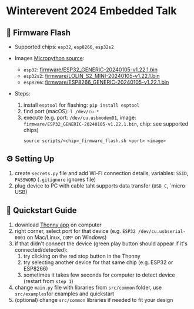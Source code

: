 # Winterevent 2024 Embedded Talk

## 🔦 Firmware Flash 

- Supported chips: `esp32`, `esp8266`, `esp32s2`

- Images [Micropython source](https://micropython.org/download):
  - `esp32`: [firmware/ESP32_GENERIC-20240105-v1.22.1.bin](firmware/ESP32_GENERIC-20240105-v1.22.1.bin)
  - `esp32s2`: [firmware/LOLIN_S2_MINI-20240105-v1.22.1.bin](firmware/LOLIN_S2_MINI-20240105-v1.22.1.bin)
  - `esp8266`: [firmware/ESP8266_GENERIC-20240105-v1.22.1.bin](firmware/ESP8266_GENERIC-20240105-v1.22.1.bin)

- Steps:
  1. install `esptool` for flashing: `pip install esptool`
  2. find port (macOS): `l /dev/cu.* `
  3. execute (e.g. port: `/dev/cu.usbmodem01`, image: `firmware/ESP32_GENERIC-20240105-v1.22.1.bin`, chip: see supported chips)
        ```
        source scripts/<chip>_firmware_flash.sh <port> <image>
        ```

## ⚙️ Setting Up
1. create `secrets.py` file and add Wi-Fi connection details, variables: `SSID`, `PASSWORD` (`.gitignore` ignores file)
2. plug device to PC with cable taht supports data transfer (`USB C`, `micro USB)

## 🏁 Quickstart Guide
1. download [Thonny app](https://thonny.org) on computer
2. right corner, select port for that device (e.g. `ESP32 /dev/cu.usbserial-0001` on Mac/Linux, `COM*` on Windows)
3. if that didn't connect the device (green play button should appear if it's connected/detected):
   1. try clicking on the red stop button in the Thonny
   2. try selecting another device for that same chip (e.g. ESP32 or ESP8266)
   3. sometimes it takes few seconds for computer to detect device (restart from `step 1`)
4. change `main.py` file with libraries from `src/common` folder, use `src/examples`for examples and quickstart
5. (optional) change `src/common` libraries if needed to fit your design
